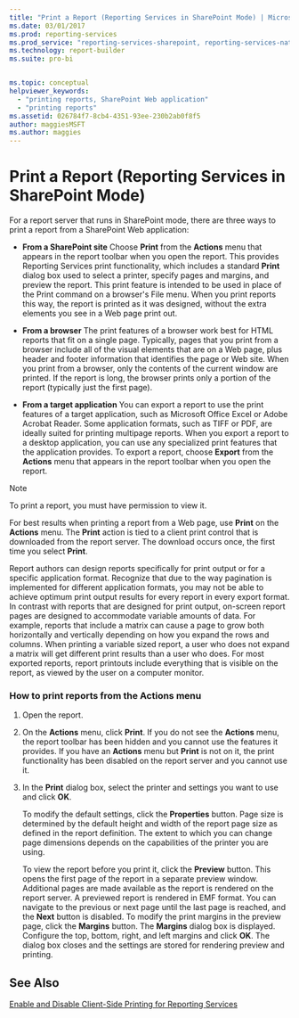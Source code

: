 ```yaml
---
title: "Print a Report (Reporting Services in SharePoint Mode) | Microsoft Docs"
ms.date: 03/01/2017
ms.prod: reporting-services
ms.prod_service: "reporting-services-sharepoint, reporting-services-native"
ms.technology: report-builder
ms.suite: pro-bi


ms.topic: conceptual
helpviewer_keywords: 
  - "printing reports, SharePoint Web application"
  - "printing reports"
ms.assetid: 026784f7-8cb4-4351-93ee-230b2ab0f8f5
author: maggiesMSFT
ms.author: maggies
---
```

# Print a Report (Reporting Services in SharePoint Mode)
  For a report server that runs in SharePoint mode, there are three ways to print a report from a SharePoint Web application:  
  
-   **From a SharePoint site** Choose **Print** from the **Actions** menu that appears in the report toolbar when you open the report. This provides Reporting Services print functionality, which includes a standard **Print** dialog box used to select a printer, specify pages and margins, and preview the report. This print feature is intended to be used in place of the Print command on a browser's File menu. When you print reports this way, the report is printed as it was designed, without the extra elements you see in a Web page print out.  
  
-   **From a browser** The print features of a browser work best for HTML reports that fit on a single page. Typically, pages that you print from a browser include all of the visual elements that are on a Web page, plus header and footer information that identifies the page or Web site. When you print from a browser, only the contents of the current window are printed. If the report is long, the browser prints only a portion of the report (typically just the first page).  
  
-   **From a target application** You can export a report to use the print features of a target application, such as Microsoft Office Excel or Adobe Acrobat Reader. Some application formats, such as TIFF or PDF, are ideally suited for printing multipage reports. When you export a report to a desktop application, you can use any specialized print features that the application provides. To export a report, choose **Export** from the **Actions** menu that appears in the report toolbar when you open the report.  
  
> [!NOTE]  
>  To print a report, you must have permission to view it.  
  
 For best results when printing a report from a Web page, use **Print** on the **Actions** menu. The **Print** action is tied to a client print control that is downloaded from the report server. The download occurs once, the first time you select **Print**.  
  
 Report authors can design reports specifically for print output or for a specific application format. Recognize that due to the way pagination is implemented for different application formats, you may not be able to achieve optimum print output results for every report in every export format. In contrast with reports that are designed for print output, on-screen report pages are designed to accommodate variable amounts of data. For example, reports that include a matrix can cause a page to grow both horizontally and vertically depending on how you expand the rows and columns. When printing a variable sized report, a user who does not expand a matrix will get different print results than a user who does. For most exported reports, report printouts include everything that is visible on the report, as viewed by the user on a computer monitor.  
  
### How to print reports from the Actions menu  
  
1.  Open the report.  
  
2.  On the **Actions** menu, click **Print**. If you do not see the **Actions** menu, the report toolbar has been hidden and you cannot use the features it provides. If you have an **Actions** menu but **Print** is not on it, the print functionality has been disabled on the report server and you cannot use it.  
  
3.  In the **Print** dialog box, select the printer and settings you want to use and click **OK**.  
  
     To modify the default settings, click the **Properties** button. Page size is determined by the default height and width of the report page size as defined in the report definition. The extent to which you can change page dimensions depends on the capabilities of the printer you are using.  
  
     To view the report before you print it, click the **Preview** button. This opens the first page of the report in a separate preview window. Additional pages are made available as the report is rendered on the report server. A previewed report is rendered in EMF format. You can navigate to the previous or next page until the last page is reached, and the **Next** button is disabled. To modify the print margins in the preview page, click the **Margins** button. The **Margins** dialog box is displayed. Configure the top, bottom, right, and left margins and click **OK**. The dialog box closes and the settings are stored for rendering preview and printing.  
  
## See Also  
 [Enable and Disable Client-Side Printing for Reporting Services](../../reporting-services/report-server/enable-and-disable-client-side-printing-for-reporting-services.md)  
  
  
